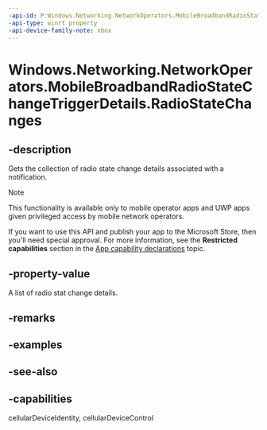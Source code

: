 ```yaml
---
-api-id: P:Windows.Networking.NetworkOperators.MobileBroadbandRadioStateChangeTriggerDetails.RadioStateChanges
-api-type: winrt property
-api-device-family-note: xbox
---
```


<!-- Property syntax
public Windows.Foundation.Collections.IVectorView<Windows.Networking.NetworkOperators.MobileBroadbandRadioStateChange> RadioStateChanges { get; }
-->

# Windows.Networking.NetworkOperators.MobileBroadbandRadioStateChangeTriggerDetails.RadioStateChanges

## -description
Gets the collection of radio state change details associated with a notification.

> [!NOTE]
> This functionality is available only to mobile operator apps and UWP apps given privileged access by mobile network operators.
> 
> If you want to use this API and publish your app to the Microsoft Store, then you'll need special approval. For more information, see the **Restricted capabilities** section in the [App capability declarations](/windows/uwp/packaging/app-capability-declarations#restricted-capabilities) topic. 

## -property-value
A list of radio stat change details.

## -remarks

## -examples

## -see-also

## -capabilities
cellularDeviceIdentity, cellularDeviceControl
